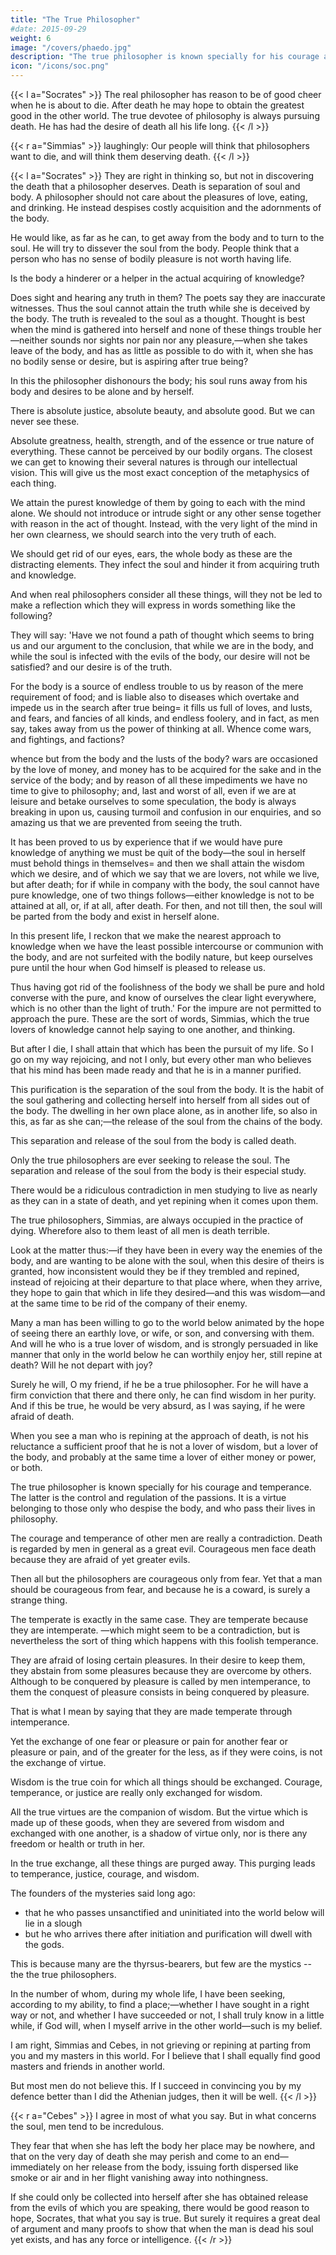 ```yaml
---
title: "The True Philosopher"
#date: 2015-09-29
weight: 6
image: "/covers/phaedo.jpg"
description: "The true philosopher is known specially for his courage and temperance. The latter is the control and regulation of the passions. It is a virtue belonging to those only who despise the body, and who pass their lives in philosophy"
icon: "/icons/soc.png"
---
```



{{< l a="Socrates" >}}
The real philosopher has reason to be of good cheer when he is about to die. After death he may hope to obtain the greatest good in the other world. The true devotee of philosophy is always pursuing death. He has had the desire of death all his life long.
{{< /l >}}


{{< r a="Simmias" >}}
laughingly: Our people will think that philosophers want to die, and will think them deserving death. 
{{< /l >}}

{{< l a="Socrates" >}}
They are right in thinking so, but not in discovering the death that a philosopher deserves. Death is separation of soul and body. A philosopher should not care about the pleasures of love, eating, and drinking. He instead despises costly acquisition and the adornments of the body. 

He would like, as far as he can, to get away from the body and to turn to the soul. He will try to dissever the soul from the body. People think that a person who has no sense of bodily pleasure is not worth having life.

Is the body a hinderer or a helper in the actual acquiring of knowledge? 

Does sight and hearing any truth in them? The poets say they are inaccurate witnesses. Thus the soul cannot attain the truth while she is deceived by the body. The truth is revealed to the soul as a thought. Thought is best when the mind is gathered into herself and none of these things trouble her—neither sounds nor sights nor pain nor any pleasure,—when she takes leave of the body, and has as little as possible to do with it, when she has no bodily sense or desire, but is aspiring after true being?

In this the philosopher dishonours the body; his soul runs away from his body and desires to be alone and by herself.

There is absolute justice, absolute beauty, and absolute good.  But we can never see these. 

Absolute greatness, health, strength, and of the essence or true nature of everything. These cannot be perceived by our bodily organs. The closest we can get to knowing their several natures is through our intellectual vision. This will give us the most exact conception of the metaphysics <!-- essence --> of each thing.

We attain the purest knowledge of them by going to each with the mind alone. We should not introduce or intrude sight or any other sense together with reason in the act of thought. Instead, with the very light of the mind in her own clearness, we should search into the very truth of each. 

We should get rid of our eyes, ears, the whole body as these are the distracting elements. They infect the soul and hinder it from acquiring truth and knowledge. 

And when real philosophers consider all these things, will they not be led to make a reflection which they will express in words something like the following? 

They will say: 'Have we not found a path of thought which seems to bring us and our argument to the conclusion, that while we are in the body, and while the soul is infected with the evils of the body, our desire will not be satisfied? and our desire is of the truth. 

For the body is a source of endless trouble to us by reason of the mere requirement of food; and is liable also to diseases which overtake and impede us in the search after true being= it fills us full of loves, and lusts, and fears, and fancies of all kinds, and endless foolery, and in fact, as men say, takes away from us the power of thinking at all. Whence come wars, and fightings, and factions? 

whence but from the body and the lusts of the body? wars are occasioned by the love of money, and money has to be acquired for the sake and in the service of the body; and by reason of all these impediments we have no time to give to philosophy; and, last and worst of all, even if we are at leisure and betake ourselves to some speculation, the body is always breaking in upon us, causing turmoil and confusion in our enquiries, and so amazing us that we are prevented from seeing the truth. 

It has been proved to us by experience that if we would have pure knowledge of anything we must be quit of the body—the soul in herself must behold things in themselves= and then we shall attain the wisdom which we desire, and of which we say that we are lovers, not while we live, but after death; for if while in company with the body, the soul cannot have pure knowledge, one of two things follows—either knowledge is not to be attained at all, or, if at all, after death. For then, and not till then, the soul will be parted from the body and exist in herself alone. 

In this present life, I reckon that we make the nearest approach to knowledge when we have the least possible intercourse or communion with the body, and are not surfeited with the bodily nature, but keep ourselves pure until the hour when God himself is pleased to release us.

Thus having got rid of the foolishness of the body we shall be pure and hold converse with the pure, and know of ourselves the clear light everywhere, which is no other than the light of truth.' For the impure are not permitted to approach the pure. These are the sort of words, Simmias, which the true lovers of knowledge cannot help saying to one another, and thinking.


But after I die, I shall attain that which has been the pursuit of my life. So I go on my way rejoicing, and not I only, but every other man who believes that his mind has been made ready and that he is in a manner purified.

This purification is the separation of the soul from the body. It is the habit of the soul gathering and collecting herself into herself from all sides out of the body. The dwelling in her own place alone, as in another life, so also in this, as far as she can;—the release of the soul from the chains of the body. 

This separation and release of the soul from the body is called death.

Only the true philosophers are ever seeking to release the soul. The separation and release of the soul from the body is their especial study. 

There would be a ridiculous contradiction in men studying to live as nearly as they can in a state of death, and yet repining when it comes upon them.

The true philosophers, Simmias, are always occupied in the practice of dying. Wherefore also to them least of all men is death terrible. 

Look at the matter thus:—if they have been in every way the enemies of the body, and are wanting to be alone with the soul, when this desire of theirs is granted, how inconsistent would they be if they trembled and repined, instead of rejoicing at their departure to that place where, when they arrive, they hope to gain that which in life they desired—and this was wisdom—and at the same time to be rid of the company of their enemy. 

Many a man has been willing to go to the world below animated by the hope of seeing there an earthly love, or wife, or son, and conversing with them. And will he who is a true lover of wisdom, and is strongly persuaded in like manner that only in the world below he can worthily enjoy her, still repine at death? Will he not depart with joy? 

Surely he will, O my friend, if he be a true philosopher. For he will have a firm conviction that there and there only, he can find wisdom in her purity. And if this be true, he would be very absurd, as I was saying, if he were afraid of death.

When you see a man who is repining at the approach of death, is not his reluctance a sufficient proof that he is not a lover of wisdom, but a lover of the body, and probably at the same time a lover of either money or power, or both.

The true philosopher is known specially for his courage and temperance. The latter is the control and regulation of the passions. It is a virtue belonging to those only who despise the body, and who pass their lives in philosophy.

The courage and temperance of other men are really a contradiction. Death is regarded by men in general as a great evil. Courageous men face death because they are afraid of yet greater evils. 

Then all but the philosophers are courageous only from fear. Yet that a man should be courageous from fear, and because he is a coward, is surely a strange thing.

The temperate is exactly in the same case. They are temperate because they are intemperate. —which might seem to be a contradiction, but is nevertheless the sort of thing which happens with this foolish temperance. 

They are afraid of losing certain pleasures. In their desire to keep them, they abstain from some pleasures because they are overcome by others. Although to be conquered by pleasure is called by men intemperance, to them the conquest of pleasure consists in being conquered by pleasure. 

That is what I mean by saying that they are made temperate through intemperance.

Yet the exchange of one fear or pleasure or pain for another fear or pleasure or pain, and of the greater for the less, as if they were coins, is not the exchange of virtue. 

Wisdom is the true coin for which all things should be exchanged. Courage, temperance, or justice are really only exchanged for wisdom. 

All the true virtues are the companion of wisdom. <!-- , no matter what fears or pleasures or other similar goods or evils may or may not attend her? --> But the virtue which is made up of these goods, when they are severed from wisdom and exchanged with one another, is a shadow of virtue only, nor is there any freedom or health or truth in her.

In the true exchange, all these things are purged away. This purging leads to temperance, justice, courage, and wisdom. 

The founders of the mysteries said long ago:
- that he who passes unsanctified and uninitiated into the world below will lie in a slough
- but he who arrives there after initiation and purification will dwell with the gods. 

This is because many are the thyrsus-bearers, but few are the mystics -- the the true philosophers.

In the number of whom, during my whole life, I have been seeking, according to my ability, to find a place;—whether I have sought in a right way or not, and whether I have succeeded or not, I shall truly know in a little while, if God will, when I myself arrive in the other world—such is my belief.

I am right, Simmias and Cebes, in not grieving or repining at parting from you and my masters in this world. For I believe that I shall equally find good masters and friends in another world. 

But most men do not believe this. If I succeed in convincing you by my defence better than I did the Athenian judges, then it will be well.
{{< /l >}}


{{< r a="Cebes" >}}
I agree in most of what you say. But in what concerns the soul, men tend to be incredulous. 

They fear that when she has left the body her place may be nowhere, and that on the very day of death she may perish and come to an end—immediately on her release from the body, issuing forth dispersed like smoke or air and in her flight vanishing away into nothingness. 

If she could only be collected into herself after she has obtained release from the evils of which you are speaking, there would be good reason to hope, Socrates, that what you say is true. But surely it requires a great deal of argument and many proofs to show that when the man is dead his soul yet exists, and has any force or intelligence.
{{< /r >}}

